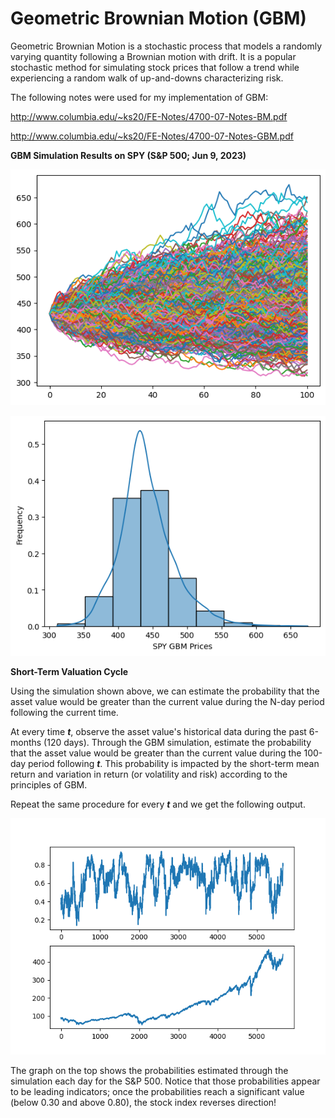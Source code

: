 # Geometric Brownian Motion (GBM)

Geometric Brownian Motion is a stochastic process that models a randomly varying quantity following a Brownian motion with drift.
It is a popular stochastic method for simulating stock prices that follow a trend while experiencing a random walk of up-and-downs characterizing risk.

The following notes were used for my implementation of GBM:

http://www.columbia.edu/~ks20/FE-Notes/4700-07-Notes-BM.pdf

http://www.columbia.edu/~ks20/FE-Notes/4700-07-Notes-GBM.pdf

**GBM Simulation Results on SPY (S&P 500; Jun 9, 2023)**

![alt text](https://github.com/junyoung-sim/gbm/blob/main/res/gbm_sample_path.png)

![alt text](https://github.com/junyoung-sim/gbm/blob/main/res/gbm_lognormal_prices.png)

**Short-Term Valuation Cycle**

Using the simulation shown above, we can estimate the probability that the asset value would be greater than the current value during the N-day period following the current time.

At every time ***t***, observe the asset value's historical data during the past 6-months (120 days). Through the GBM simulation, estimate the probability that the asset value would be greater than the current value during the 100-day period following ***t***. This probability is impacted by the short-term mean return and variation in return (or volatility and risk) according to the principles of GBM.

Repeat the same procedure for every ***t*** and we get the following output.

![alt text](https://github.com/junyoung-sim/gbm/blob/main/res/gbm-short-term-valuation-cycle.png)

The graph on the top shows the probabilities estimated through the simulation each day for the S&P 500. Notice that those probabilities appear to be leading indicators; once the probabilities reach a significant value (below 0.30 and above 0.80), the stock index reverses direction!